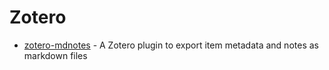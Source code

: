 # Zotero

- [zotero-mdnotes](https://github.com/argenos/zotero-mdnotes) - A Zotero plugin to export item metadata and notes as markdown files

